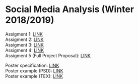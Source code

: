 # Social Media Analysis (Winter 2018/2019)

Assigment 1: [LINK](Assignment_1.md)  
Assigment 2: [LINK](Assignment_2.md)  
Assigment 3: [LINK](Assignment_3.md)  
Assigment 4: [LINK](Assignment_4.md)  
Assigment 5 (Full Project Proposal): [LINK](Assignment_5.md)  

Poster specification: [LINK](Poster_requirements.md)  
Poster example (PSD): [LINK](poster_example_psd.7zip)  
Poster example (TEX): [LINK](poster_example_tex.zip)
